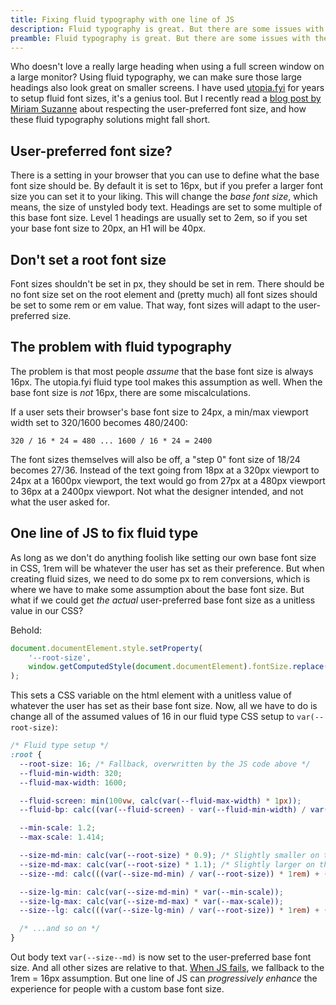 ```yaml
---
title: Fixing fluid typography with one line of JS
description: Fluid typography is great. But there are some issues with the most common approaches that can interfere with user preferences.
preamble: Fluid typography is great. But there are some issues with the most common approaches that can interfere with user preferences.
---
```


Who doesn't love a really large heading when using a full screen window on a large monitor? Using fluid typography, we can make sure those large headings also look great on smaller screens. I have used [utopia.fyi](https://utopia.fyi) for years to setup fluid font sizes, it's a genius tool. But I recently read a [blog post by Miriam Suzanne](https://www.oddbird.net/2025/02/12/fluid-type/) about respecting the user-preferred font size, and how these fluid typography solutions might fall short.

## User-preferred font size?

There is a setting in your browser that you can use to define what the base font size should be. By default it is set to 16px, but if you prefer a larger font size you can set it to your liking. This will change the *base font size*, which means, the size of unstyled body text. Headings are set to some multiple of this base font size. Level 1 headings are usually set to 2em, so if you set your base font size to 20px, an H1 will be 40px.

## Don't set a root font size

Font sizes shouldn't be set in px, they should be set in rem. There should be no font size set on the root element and (pretty much) all font sizes should be set to some rem or em value. That way, font sizes will adapt to the user-preferred size.

## The problem with fluid typography

The problem is that most people *assume* that the base font size is always 16px. The utopia.fyi fluid type tool makes this assumption as well. When the base font size is *not* 16px, there are some miscalculations. 

If a user sets their browser's base font size to 24px, a min/max viewport width set to 320/1600 becomes 480/2400:

`320 / 16 * 24 = 480 ... 1600 / 16 * 24 = 2400`

The font sizes themselves will also be off, a "step 0" font size of 18/24 becomes 27/36. Instead of the text going from 18px at a 320px viewport to 24px at a 1600px viewport, the text would go from 27px at a 480px viewport to 36px at a 2400px viewport. Not what the designer intended, and not what the user asked for.

## One line of JS to fix fluid type

As long as we don't do anything foolish like setting our own base font size in CSS, 1rem will be whatever the user has set as their preference. But when creating fluid sizes, we need to do some px to rem conversions, which is where we have to make some assumption about the base font size. But what if we could get *the actual* user-preferred base font size as a unitless value in our CSS?

Behold:

```js
document.documentElement.style.setProperty(
    '--root-size', 
    window.getComputedStyle(document.documentElement).fontSize.replace('px', '')
);
```

This sets a CSS variable on the html element with a unitless value of whatever the user has set as their base font size. Now, all we have to do is change all of the assumed values of 16 in our fluid type CSS setup to `var(--root-size)`:

```css
/* Fluid type setup */
:root {
  --root-size: 16; /* Fallback, overwritten by the JS code above */
  --fluid-min-width: 320;
  --fluid-max-width: 1600;

  --fluid-screen: min(100vw, calc(var(--fluid-max-width) * 1px));
  --fluid-bp: calc((var(--fluid-screen) - var(--fluid-min-width) / var(--root-size) * 1rem) / (var(--fluid-max-width) - var(--fluid-min-width)));

  --min-scale: 1.2;
  --max-scale: 1.414;

  --size-md-min: calc(var(--root-size) * 0.9); /* Slightly smaller on the smallest screens */
  --size-md-max: calc(var(--root-size) * 1.1); /* Slightly larger on the largest screens */
  --size--md: calc(((var(--size-md-min) / var(--root-size)) * 1rem) + (var(--size-md-max) - var(--size-md-min)) * var(--fluid-bp));

  --size-lg-min: calc(var(--size-md-min) * var(--min-scale));
  --size-lg-max: calc(var(--size-md-max) * var(--max-scale));
  --size--lg: calc(((var(--size-lg-min) / var(--root-size)) * 1rem) + (var(--size-lg-max) - var(--size-lg-min)) * var(--fluid-bp));  

  /* ...and so on */
}
```

Out body text `var(--size--md)` is now set to the user-preferred base font size. And all other sizes are relative to that. [When JS fails](https://medium.com/@jason.godesky/when-javascript-fails-52eef47e90db), we fallback to the 1rem = 16px assumption. But one line of JS can *progressively enhance* the experience for people with a custom base font size. 